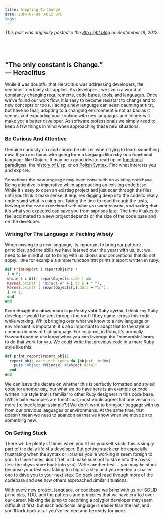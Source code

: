 ```yaml
---
title: Adapting To Change
date: 2014-07-09 04:15 UTC
tags:
---
```


<p><em>This post was originally posted to the <a target="_blank" href="http://blog.8thlight.com/">8th Light blog</a> on September 18, 2012.</em></p><h2><br></h2><h2 >“The only constant is Change.”&nbsp;<br>— Heraclitus</h2><p>While it was doubtful that Heraclitus was addressing developers, the sentiment certainly still applies. As developers, we live in a world of constantly changing requirements, code bases, tools, and languages. Once we've found our work flow, it is easy to become resistant to change and to new concepts or tools. Facing a new language can seem daunting at first, but have no fear; adapting to a changing environment is not as bad as it seems, and expanding your toolbox with new languages and idioms will make you a better developer. As software professionals we simply need to keep a few things in mind when approaching these new situations.</p><h3>Be Curious And Attentive</h3><p id="yui_3_17_2_1_1404879185423_18422">Genuine curiosity can and should be utilized when trying to learn something new. If you are faced with going from a language like ruby to a functional language like Clojure. It may be a good idea to read up on&nbsp;<a data-cke-saved-href="http://blog.8thlight.com/uncle-bob/2012/08/24/functional-programming-for-the-object-oriented-programmer.html" href="http://blog.8thlight.com/uncle-bob/2012/08/24/functional-programming-for-the-object-oriented-programmer.html" id="yui_3_17_2_1_1404879185423_18421">functional paradigms</a>, the&nbsp;<a data-cke-saved-href="http://paulgraham.com/lisphistory.html" href="http://paulgraham.com/lisphistory.html">history of Lisp</a>, or on&nbsp;<a data-cke-saved-href="http://en.wikipedia.org/wiki/Polish_notation#Computer_programming" href="http://en.wikipedia.org/wiki/Polish_notation#Computer_programming">Polish Syntax</a>. Find what interests you and explore.</p><p>Sometimes the new language may even come with an existing codebase. Being attentive is imperative when approaching an existing code base. While it's easy to open an existing project and just scan through the files until you think it make sense, it requires digging deep into the code to really understand what is going on. Taking the time to read through the tests, looking at the code associated with what you want to write, and seeing that it's what you expected can save you from suprises later. The time it takes to feel acclimated to a new project depends on the size of the code base and on the developer.</p><h3>Writing For The Language or Packing Wisely</h3><p>When moving to a new language, its important to bring our patterns, principles, and the skills we have learned over the years with us, but we need to be mindful not to bring with us idioms and conventions that do not apply. Take for example a simple function that prints a report written in ruby.</p>

~~~ruby
def PrintReport ( reportObjects )
 i = 0;
 while ( i &lt; reportObjects.size ) do
 Kernel.printf ( "Object #" + i.to_s + " ");
 Kernel.printf ( reportObjects[i].data + "\n");
 i += 1;
 end
end
~~~

<p>Even though the above code is perfectly valid Ruby syntax, I think any Ruby developer would be sent through the roof if they came across this code while working. While bringing over what we know to a new language or environment is important, it's also important to adapt that to the style or common idioms of that language. For instance, in Ruby, it's normally frowned upon to use loops when you can leverage the Enumerable library to do that work for you. We could write that previous code in a more Ruby style like this:</p>

~~~ruby
def print_report(report_objs)
  report_objs.each_with_index do |object, index|
    puts "Object ##{index} #{object.data}"
  end
end
~~~

<p>We can leave the debate on whether this is perfectly formatted and styled code for another day, but what we do have here is an example of code written in a style that is familiar to other Ruby designers in this code base. (While both examples are functional, most would agree that one version is more [refined/elegant/simple?)) We don't want to bring our baggage with us from our previous languages or environments. At the same time, that doesn't mean we need to abandon all that we know when we move on to something new.</p><h3>On Getting Stuck</h3><p>There will be plenty of times when you'll find yourself stuck; this is simply part of the daily life of a developer. But getting stuck can be especially frustrating when the syntax or libraries you're working in seem foreign to you. In these times, don't fret, and make sure not to stare into the abyss (lest the abyss stare back into you). Write another test — you may be stuck because your test was taking too big of a step and you needed a smaller one to drive you to your next step. Go back and read through more of the codebase and see how others approached similar situations.</p><p>With every new project, language, or codebase we bring with us our SOLID principles, TDD, and the patterns and principles that we have crafted over our career. Making the jump to becoming a polyglot developer may seem difficult at first, but each additional language is easier than the last, and you'll look back at all you've learned and be ready for more.</p>
